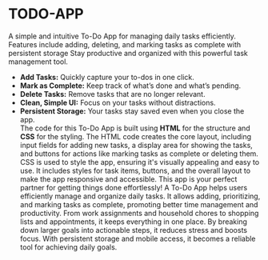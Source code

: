 # TODO-APP
A simple and intuitive To-Do App for managing daily tasks efficiently. Features include adding, deleting, and marking tasks as complete with persistent storage 
Stay productive and organized with this powerful task management tool.  
- **Add Tasks:** Quickly capture your to-dos in one click.  
- **Mark as Complete:** Keep track of what’s done and what’s pending.  
- **Delete Tasks:** Remove tasks that are no longer relevant.  
- **Clean, Simple UI:** Focus on your tasks without distractions.  
- **Persistent Storage:** Your tasks stay saved even when you close the app.   
The code for this To-Do App is built using **HTML** for the structure and **CSS** for the styling. The HTML code creates the core layout, including input fields for adding new tasks, a display area for showing the tasks, and buttons for actions like marking tasks as complete or deleting them. CSS is used to style the app, ensuring it's visually appealing and easy to use. It includes styles for task items, buttons, and the overall layout to make the app responsive and accessible.
This app is your perfect partner for getting things done effortlessly!
A To-Do App helps users efficiently manage and organize daily tasks. It allows adding, prioritizing, and marking tasks as complete, promoting better time management and productivity. From work assignments and household chores to shopping lists and appointments, it keeps everything in one place. By breaking down larger goals into actionable steps, it reduces stress and boosts focus. With persistent storage and mobile access, it becomes a reliable tool for achieving daily goals.
